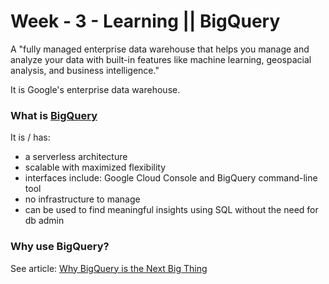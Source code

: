 # Week - 3 - Learning || BigQuery

A "fully managed enterprise data warehouse that helps you manage and analyze your data with built-in features like machine learning, geospacial analysis, and business intelligence."

It is Google's enterprise data warehouse.

### What is [BigQuery](https://cloud.google.com/bigquery/docs/introduction)

It is / has:
- a serverless architecture
- scalable with maximized flexibility
- interfaces include: Google Cloud Console and BigQuery command-line tool
- no infrastructure to manage
- can be used to find meaningful insights using SQL without the need for db admin


### Why use BigQuery?

See article: [Why BigQuery is the Next Big Thing](https://medium.com/@ssatyajitmaitra/why-bigquery-is-the-next-big-thing-with-example-74ed483d498f)

